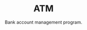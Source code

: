 <p align="center">
</p>

<h1 align="center">ATM</h1>

<div align="center">
Bank account management program.
</div>
